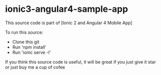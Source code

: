 # ionic3-angular4-sample-app

This source code is part of [Ionic 2 and Angular 4 Mobile App]


To run this source:

* Clone this git
* Run 'npm install'
* Run 'ionic serve -l'

If you think this source code is useful, it will be great if you just give it star or just buy me a cup of cofee
